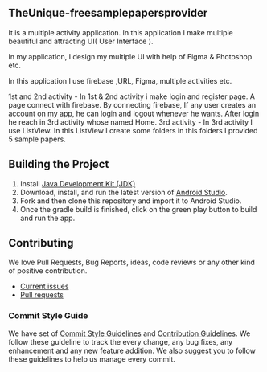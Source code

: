 ## TheUnique-freesamplepapersprovider
It is a multiple activity application. In
this application I make multiple beautiful and attracting UI( User Interface ). 

In my application, I design my multiple UI with help of  Figma & Photoshop  etc. 
 
In this application I use firebase ,URL, Figma, multiple activities etc. 
 
1st and 2nd activity  -  In 1st & 2nd activity i make login and register page. A page connect with firebase. By connecting firebase, If any user creates an account on my app, he can login and logout whenever he wants. After login he reach in 3rd activity whose named Home.
3rd activity - In 3rd activity I use ListView. In this ListView I create some folders in this folders I provided 5 sample papers.

## Building the Project
1. Install [Java Development Kit (JDK)](http://www.oracle.com/technetwork/java/javase/downloads/index.html)
2. Download, install, and run the latest version of [Android Studio](http://developer.android.com/sdk/installing/studio.html).
3. Fork and then clone this repository and import it to Android Studio.
4. Once the gradle build is finished, click on the green play button to build and run the app.

## Contributing

We love Pull Requests, Bug Reports, ideas, code reviews or any other kind of positive contribution. 

- [Current issues](https://github.com/Prashant830/-TheUnique-freesamplepapersprovider/issues) 
- [Pull requests](https://github.com/Prashant830/-TheUnique-freesamplepapersprovider/pulls)


### Commit Style Guide

We have set of [Commit Style Guidelines](https://github.com/openMF/mifos-mobile-cn/blob/master/COMMIT_STYLE.md) and [Contribution Guidelines](https://github.com/openMF/mifos-mobile-cn/blob/master/CONTRIBUTING.md). We follow these guideline to track the every change, any bug fixes, any enhancement and any new feature addition. We also suggest you to follow these guidelines to help us manage every commit.


